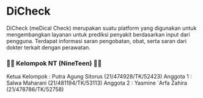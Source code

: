 # DiCheck
DiCheck (meDical Check) merupakan suatu platform yang digunakan untuk mengembangkan layanan untuk prediksi penyakit berdasarkan input dari pengguna. Terdapat informasi saran pengobatan, obat, serta saran dari dokter terkait dengan perawatan.

### 👩🏻  Kelompok NT (NineTeen)  👦🏻 
Ketua Kelompok  : Putra Agung Sitorus (21/474928/TK/52423)
Anggota 1       : Salwa Maharani (21/481194/TK/53113)
Anggota 2       : Yasmine `Arfa Zahira (21/478786/TK/52758)
